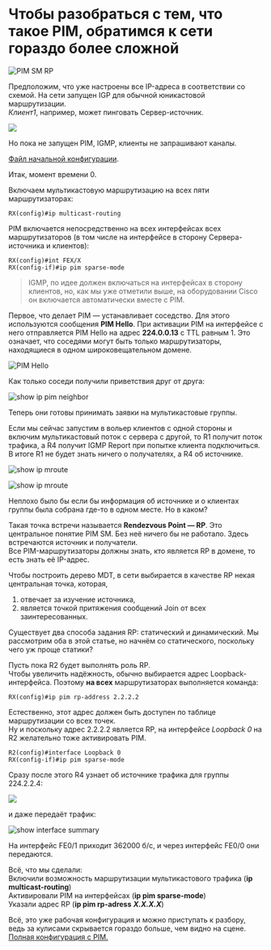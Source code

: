 # Чтобы разобраться с тем, что такое PIM, обратимся к сети гораздо более сложной

![PIM SM RP](https://dan4i4ek.info/src/0_da30b_7fe598c3_XXL.png)

Предположим, что уже настроены все IP-адреса в соответствии со схемой. На сети запущен IGP для обычной юникастовой маршрутизации.  
_Клиент1_, например, может пинговать Сервер-источник.

![](https://dan4i4ek.info/src/0_da30c_f76d7a97_XL.png)

Но пока не запущен PIM, IGMP, клиенты не запрашивают каналы.

[Файл начальной конфигурации](https://docs.google.com/document/d/1rtrifoyP4mwjnbVug8zW-nL0g5qm1405IaWpbasusog/pub).

Итак, момент времени 0.

Включаем мультикастовую маршрутизацию на всех пяти маршрутизаторах:

```text
RX(config)#ip multicast-routing
```

PIM включается непосредственно на всех интерфейсах всех маршрутизаторов \(в том числе на интерфейсе в сторону Сервера-источника и клиентов\):

```text
RX(config)#int FEX/X
RX(config-if)#ip pim sparse-mode
```

> IGMP, по идее должен включаться на интерфейсах в сторону клиентов, но, как мы уже отметили выше, на оборудовании Cisco он включается автоматически вместе с PIM.

Первое, что делает PIM — устанавливает соседство. Для этого используются сообщения **PIM Hello**. При активации PIM на интерфейсе с него отправляется PIM Hello на адрес **224.0.0.13** с TTL равным 1. Это означает, что соседями могут быть только маршрутизаторы, находящиеся в одном широковещательном домене.

![PIM Hello](https://dan4i4ek.info/src/0_da30a_5acf69cf_XXL.png)

Как только соседи получили приветствия друг от друга:

![show ip pim neighbor](https://dan4i4ek.info/src/0_da30d_479d34e1_XL.png)

Теперь они готовы принимать заявки на мультикастовые группы.

Если мы сейчас запустим в вольер клиентов с одной стороны и включим мультикастовый поток с сервера с другой, то R1 получит поток трафика, а R4 получит IGMP Report при попытке клиента подключиться. В итоге R1 не будет знать ничего о получателях, а R4 об источнике.

![show ip mroute](https://dan4i4ek.info/src/0_da30e_90dc2ddd_XL.png)

![show ip mroute](https://dan4i4ek.info/src/0_da30f_1c687d52_XL.png)

Неплохо было бы если бы информация об источнике и о клиентах группы была собрана где-то в одном месте. Но в каком?

Такая точка встречи называется **Rendezvous Point — RP**. Это центральное понятие PIM SM. Без неё ничего бы не работало. Здесь встречаются источник и получатели.  
Все PIM-маршрутизаторы должны знать, кто является RP в домене, то есть знать её IP-адрес.

Чтобы построить дерево MDT, в сети выбирается в качестве RP некая центральная точка, которая,

1. отвечает за изучение источника,
2. является точкой притяжения сообщений Join от всех заинтересованных.

Существует два способа задания RP: статический и динамический. Мы рассмотрим оба в этой статье, но начнём со статического, поскольку чего уж проще статики?

Пусть пока R2 будет выполнять роль RP.  
Чтобы увеличить надёжность, обычно выбирается адрес Loopback-интерфейса. Поэтому **на всех** маршрутизаторах выполняется команда:

```text
RX(config)#ip pim rp-address 2.2.2.2
```

Естественно, этот адрес должен быть доступен по таблице маршрутизации со всех точек.  
Ну и поскольку адрес 2.2.2.2 является RP, на интерфейсе _Loopback 0_ на R2 желательно тоже активировать PIM.

```text
R2(config)#interface Loopback 0
RX(config-if)#ip pim sparse-mode
```

Сразу после этого R4 узнает об источнике трафика для группы 224.2.2.4:

![](https://dan4i4ek.info/src/0_da310_9c1b38c7_XL.png)

и даже передаёт трафик:

![show interface summary](https://dan4i4ek.info/src/0_da311_5228d502_XL.png)

На интерфейс FE0/1 приходит 362000 б/с, и через интерфейс FE0/0 они передаются.

Всё, что мы сделали:  
Включили возможность маршрутизации мультикастового трафика \(**ip multicast-routing**\)  
Активировали PIM на интерфейсах \(**ip pim sparse-mode**\)  
Указали адрес RP \(**ip pim rp-adress** _**X.X.X.X**_\)

Всё, это уже рабочая конфигурация и можно приступать к разбору, ведь за кулисами скрывается гораздо больше, чем видно на сцене.  
[Полная конфигурация с PIM.](https://docs.google.com/document/d/1Dwi4wO6B_VGhxapE4dqfBacT4_N3tNRU-Q9JFoiaEj0/pub)

